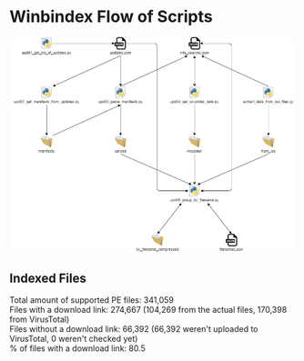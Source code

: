 # Winbindex Flow of Scripts

![winbindex-scripts-flow.png](winbindex-scripts-flow.png)

## Indexed Files

<!--FileStats-->
Total amount of supported PE files: 341,059  
Files with a download link: 274,667 (104,269 from the actual files, 170,398 from VirusTotal)  
Files without a download link: 66,392 (66,392 weren't uploaded to VirusTotal, 0 weren't checked yet)  
% of files with a download link: 80.5  
<!--/FileStats-->
